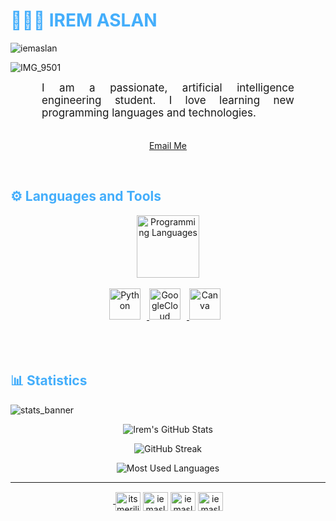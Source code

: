 <h1 style="color: #44AEFB;"> 👩🏻‍💻 IREM ASLAN </h1>
<p align="left"> <img src="https://komarev.com/ghpvc/?username=iemaslan&label=Profile%20views&color=00a3d7&style=flat" alt="iemaslan" /> </p>

![IMG_9501](https://user-images.githubusercontent.com/116390565/200219581-b89bdcca-9667-445d-96ef-2398e9fc43c7.GIF)

<p align:"center" style="text-align: justify; margin: 0 50px; font-size: 17px;" >
    I am a passionate, artificial intelligence engineering student. I love learning new programming languages and technologies.
<br>
<br>
<div align="center">

[Email Me](mailto:irem.aslan@bahcesehir.edu.tr)
</div>
</p>    
<br>
<!-- Languages and Tools -->

<h2 style="color: #44AEFB">⚙️ Languages and Tools</h2>

<div align="center" style="display:block;">
    <img width="100px" alt="Programming Languages" src="https://user-images.githubusercontent.com/78341798/194531121-47b0119a-ce00-439d-b586-125f86acb098.png"/> 
</div>
<br>   
<!-- Icons Resources -->
<!-- https://devicon.dev/ -->
<!-- https://cdn.jsdelivr.net/npm/simple-icons@v3/icons/ -->
<div align="center">
  </a>
  </a>    
  <a href="https://www.python.org/" target="_blank" rel="noreferrer">
      <img  alt="Python" height="50px" style="padding-right:10px;" src="https://cdn.jsdelivr.net/gh/devicons/devicon/icons/python/python-original.svg"/>
  </a>
  <a href="https://cloud.google.com/" target="_blank" rel="noreferrer">
      <img  alt="GoogleCloud" height="50px" style="padding-right:10px;" src="https://cdn.jsdelivr.net/gh/devicons/devicon/icons/googlecloud/googlecloud-original.svg"/> 
  <a href="https://www.canva.com/" target="_blank" rel="noreferrer">
      <img  alt="Canva" height="50px" style="padding-right:10px;" src="https://cdn.jsdelivr.net/gh/devicons/devicon/icons/canva/canva-original.svg"/> 
  </a>
</div>
<br>
<br>


</div>

   
</div>
<br>

<!-- Statistics -->

<h2 style="color: #44AEFB">📊 Statistics</h2>

![stats_banner](https://user-images.githubusercontent.com/78341798/194534778-d662496c-ae00-4e8d-ae9b-b90912054e7f.gif)

<!-- Begin Stats Cards -->
<!-- Resources:  -->
<!-- Github & Languages Stats: https://github.com/iemaslan/github-readme-stats --> 
<!-- Streak Stats: https://github.com/denvercoder1/github-readme-streak-stats -->
<!-- Change the value after ?username= to your GitHub username. -->
<div class="stats" align="center">

![Irem's GitHub Stats](https://github-readme-stats.vercel.app/api?username=iemaslan&hide=stars&count_private=true&show_icons=true&theme=algolia&border_radius=20)

![GitHub Streak](https://streak-stats.demolab.com?user=iemaslan&count_private=true&theme=algolia&border_radius=20)

![Most Used Languages](https://github-readme-stats.vercel.app/api/top-langs/?username=iemaslan&layout=compact&show_icons=true&theme=algolia&border_radius=20)
</div>
<!--  End Stats Cards -->

---
<!-- Begin Footer -->
<!-- Icons Resources -->
<!-- https://devicon.dev/ -->
<div class="footer" align="center" style="margin:15px;">
    <a href="https://www.youtube.com/channel/UCeTTLKEjD2lD2t-r-l-GCkQ" target="_blank">
        <img 
    </a>
    </a
    </a>
    <a href="https://twitter.com/itsmeriliy" target="blank"><img align="center" src="https://raw.githubusercontent.com/rahuldkjain/github-profile-readme-generator/master/src/images/icons/Social/twitter.svg" alt="itsmeriliy" height="30" width="40" /></a>
<a href="https://linkedin.com/in/iemaslan" target="blank"><img align="center" src="https://raw.githubusercontent.com/rahuldkjain/github-profile-readme-generator/master/src/images/icons/Social/linked-in-alt.svg" alt="iemaslan" height="30" width="40" /></a>
<a href="https://kaggle.com/iemaslan" target="blank"><img align="center" src="https://raw.githubusercontent.com/rahuldkjain/github-profile-readme-generator/master/src/images/icons/Social/kaggle.svg" alt="iemaslan" height="30" width="40" /></a>
<a href="https://instagram.com/iemaslan" target="blank"><img align="center" src="https://raw.githubusercontent.com/rahuldkjain/github-profile-readme-generator/master/src/images/icons/Social/instagram.svg" alt="iemaslan" height="30" width="40" /></a>
</p>
<!-- End Footer -->

<!-- 
